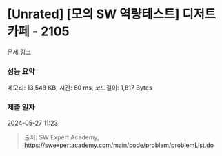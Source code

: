 # [Unrated] [모의 SW 역량테스트] 디저트 카페 - 2105 

[문제 링크](https://swexpertacademy.com/main/code/problem/problemDetail.do?contestProbId=AV5VwAr6APYDFAWu) 

### 성능 요약

메모리: 13,548 KB, 시간: 80 ms, 코드길이: 1,817 Bytes

### 제출 일자

2024-05-27 11:23



> 출처: SW Expert Academy, https://swexpertacademy.com/main/code/problem/problemList.do